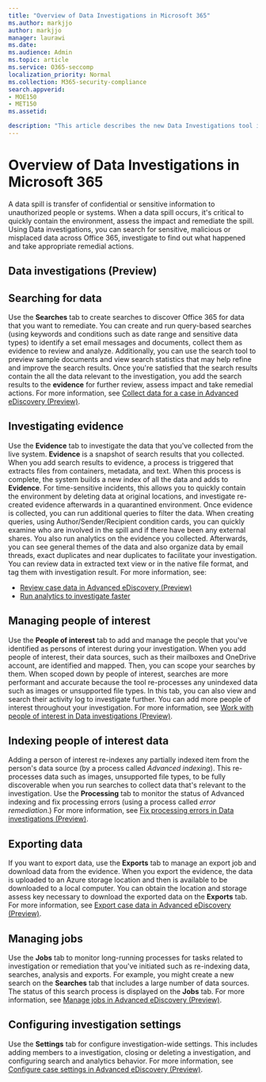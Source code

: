 ```yaml
---
title: "Overview of Data Investigations in Microsoft 365"
ms.author: markjjo
author: markjjo
manager: laurawi
ms.date: 
ms.audience: Admin
ms.topic: article
ms.service: O365-seccomp
localization_priority: Normal
ms.collection: M365-security-compliance 
search.appverid: 
- MOE150
- MET150
ms.assetid: 

description: "This article describes the new Data Investigations tool in Microsoft 365."
---
```


# Overview of Data Investigations in Microsoft 365

A data spill is transfer of confidential or sensitive information to unauthorized people or systems. When a data spill occurs, it's critical to quickly contain the environment, assess the impact and remediate the spill. Using Data investigations, you can search for sensitive, malicious or misplaced data across Office 365, investigate to find out what happened and take appropriate remedial actions.  

## Data investigations (Preview) 

## Searching for data

Use the **Searches** tab to create searches to discover Office 365 for data that you want to remediate. You can create and run query-based searches (using keywords and conditions such as date range and sensitive data types) to identify a set email messages and documents, collect them as evidence to review and analyze. Additionally, you can use the search tool to preview sample documents and view search statistics that may help refine and improve the search results. Once you're satisfied that the search results contain the all the data relevant to the investigation, you add the search results to the **evidence** for further review, assess impact and take remedial actions. For more information, see [Collect data for a case in Advanced eDiscovery (Preview)](collecting-data-for-ediscovery.md).

## Investigating evidence

Use the **Evidence** tab to investigate the data that you've collected from the live system. **Evidence** is a snapshot of search results that you collected. When you add search results to evidence, a process is triggered that extracts files from containers, metadata, and text. When this process is complete, the system builds a new index of all the data and adds to **Evidence**. For time-sensitive incidents, this allows you to quickly contain the environment by deleting data at original locations, and investigate re-created evidence afterwards in a quarantined environment. Once evidence is collected, you can run additional queries to filter the data. When creating queries, using Author/Sender/Recipient condition cards, you can quickly examine who are involved in the spill and if there have been any external shares. You also run analytics on the evidence you collected. Afterwards, you can see general themes of the data and also organize data by email threads, exact duplicates and near duplicates to facilitate your investigation. You can review data in extracted text view or in the native file format, and tag them with investigation result. For more information, see:

  - [Review case data in Advanced eDiscovery (Preview)](reviewing-data-in-working-set.md)
  - [Run analytics to investigate faster](run-analytics-to-investigate-faster.md)

## Managing people of interest

Use the **People of interest** tab to add and manage the people that you've identified as persons of interest during your investigation. When you add people of interest, their data sources, such as their mailboxes and OneDrive account, are identified and mapped. Then, you can scope your searches by them. When scoped down by people of interest, searches are more performant and accurate because the tool re-processes any unindexed data such as images or unsupported file types. In this tab, you can also view and search their activity log to investigate further. You can add more people of interest throughout your investigation. For more information, see [Work with people of interest in Data investigations (Preview)](managing-people-of-interest.md).

## Indexing people of interest data

Adding a person of interest re-indexes any partially indexed item from the person's data source (by a process called *Advanced indexing*). This re-processes data such as images, unsupported file types, to be fully discoverable when you run searches to collect data that's relevant to the investigation. Use the **Processing** tab to monitor the status of Advanced indexing and fix processing errors (using a process called *error remediation*.) For more information, see [Fix processing errors in Data investigations (Preview)](processing-errors-in-data-investigations.md).

## Exporting data

If you want to export data, use the **Exports** tab to manage an export job and download data from the evidence. When you export the evidence, the data is uploaded to an Azure storage location and then is available to be downloaded to a local computer. You can obtain the location and storage assess key necessary to download the exported data on the **Exports** tab. For more information, see [Export case data in Advanced eDiscovery (Preview)](exporting-data-ediscover20.md).

## Managing jobs

Use the **Jobs** tab to monitor long-running processes for tasks related to investigation or remediation that you've initiated such as re-indexing data, searches, analysis and exports. For example, you might create a new search on the **Searches** tab that includes a large number of data sources. The status of this search process is displayed on the **Jobs** tab. For more information, see [Manage jobs in Advanced eDiscovery (Preview)](managing-jobs-ediscovery20.md).

## Configuring investigation settings

Use the **Settings** tab for configure investigation-wide settings. This includes adding members to a investigation, closing or deleting a investigation, and configuring search and analytics behavior. For more information, see [Configure case settings in Advanced eDiscovery (Preview)](configuring-case-settings-ediscovery20.md).

